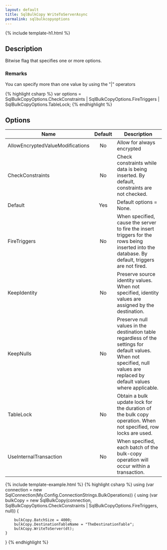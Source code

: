 ```yaml
---
layout: default
title: SqlBulkCopy WriteToServerAsync
permalink: sqlbulkcopyoptions
---
```


{% include template-h1.html %}

## Description
Bitwise flag that specifies one or more options.

### Remarks
You can specify more than one value by using the "|" operators

{% highlight csharp %}
var options = SqlBulkCopyOptions.CheckConstraints | SqlBulkCopyOptions.FireTriggers | SqlBulkCopyOptions.TableLock;
{% endhighlight %}

## Options

| Name | Default | Description |
| ---- | :-----: | ----------- |
| AllowEncryptedValueModifications | No | Allow for always encrypted |
| CheckConstraints | No |  Check constraints while data is being inserted. By default, constraints are not checked. |
| Default | Yes | Default options = None. |
| FireTriggers | No |  When specified, cause the server to fire the insert triggers for the rows being inserted into the database. By default, triggers are not fired. |
| KeepIdentity | No | Preserve source identity values. When not specified, identity values are assigned by the destination. |
| KeepNulls | No | 	Preserve null values in the destination table regardless of the settings for default values. When not specified, null values are replaced by default values where applicable. |
| TableLock | No | Obtain a bulk update lock for the duration of the bulk copy operation. When not specified, row locks are used. |
| UseInternalTransaction | No | When specified, each batch of the bulk-copy operation will occur within a transaction. |

{% include template-example.html %} 
{% highlight csharp %}
using (var connection = new SqlConnection(My.Config.ConnectionStrings.BulkOperations))
{
    using (var bulkCopy = new SqlBulkCopy(connection, SqlBulkCopyOptions.CheckConstraints | SqlBulkCopyOptions.FireTriggers, null))
    {

        bulkCopy.BatchSize = 4000;
        bulkCopy.DestinationTableName = "TheDestinationTable";
        bulkCopy.WriteToServer(dt);
    }
}
{% endhighlight %}
